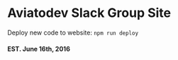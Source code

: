 # Aviatodev Slack Group Site

Deploy new code to website: `npm run deploy`

#### EST. June 16th, 2016
